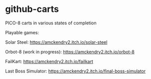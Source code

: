 # github-carts
PICO-8 carts in various states of completion

Playable games:

Solar Steel: https://amckendry2.itch.io/solar-steel

Orbot-8 (work in progress): https://amckendry2.itch.io/orbot-8

FailKart: https://amckendry2.itch.io/failkart

Last Boss Simulator: https://amckendry2.itch.io/final-boss-simulator
